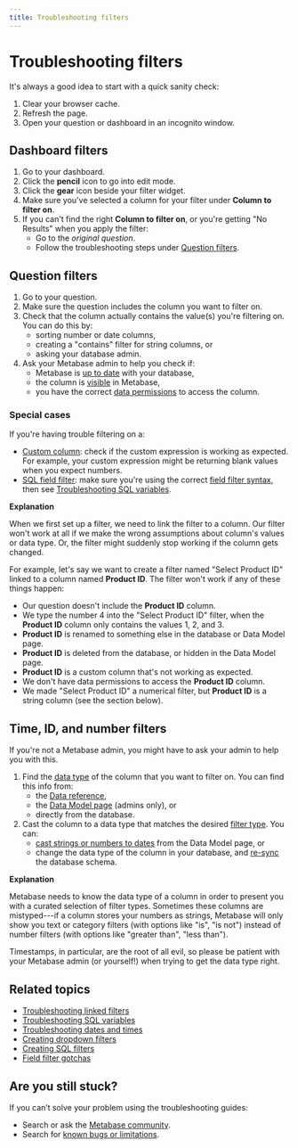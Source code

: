 ```yaml
---
title: Troubleshooting filters
---
```



# Troubleshooting filters

It's always a good idea to start with a quick sanity check:

1. Clear your browser cache.
2. Refresh the page.
3. Open your question or dashboard in an incognito window.

## Dashboard filters

1. Go to your dashboard.
2. Click the **pencil** icon to go into edit mode.
3. Click the **gear** icon beside your filter widget.
4. Make sure you've selected a column for your filter under **Column to filter on**.
5. If you can't find the right **Column to filter on**, or you're getting "No Results" when you apply the filter:
   - Go to the _original question_.
   - Follow the troubleshooting steps under [Question filters](#question-filters).

## Question filters

1. Go to your question.
2. Make sure the question includes the column you want to filter on.
3. Check that the column actually contains the value(s) you're filtering on. You can do this by:
   - sorting number or date columns,
   - creating a "contains" filter for string columns, or
   - asking your database admin.
4. Ask your Metabase admin to help you check if:
   - Metabase is [up to date](../databases/connecting#manually-syncing-tables-and-columns) with your database,
   - the column is [visible](../data-modeling/metadata-editing#column-visibility) in Metabase,
   - you have the correct [data permissions](/docs/latest/permissions/data) to access the column.

### Special cases

If you're having trouble filtering on a:

- [Custom column](../questions/query-builder/introduction#creating-custom-columns): check if the custom expression is working as expected. For example, your custom expression might be returning blank values when you expect numbers.
- [SQL field filter](../questions/native-editor/sql-parameters#the-field-filter-variable-type): make sure you're using the correct [field filter syntax](../questions/native-editor/sql-parameters#field-filter-syntax), then see [Troubleshooting SQL variables](./sql#field-filter-variables).

**Explanation**

When we first set up a filter, we need to link the filter to a column. Our filter won't work at all if we make the wrong assumptions about column's values or data type. Or, the filter might suddenly stop working if the column gets changed.

For example, let's say we want to create a filter named "Select Product ID" linked to a column named **Product ID**. The filter won't work if any of these things happen:

- Our question doesn't include the **Product ID** column.
- We type the number 4 into the "Select Product ID" filter, when the **Product ID** column only contains the values 1, 2, and 3.
- **Product ID** is renamed to something else in the database or Data Model page.
- **Product ID** is deleted from the database, or hidden in the Data Model page.
- **Product ID** is a custom column that's not working as expected.
- We don't have data permissions to access the **Product ID** column.
- We made "Select Product ID" a numerical filter, but **Product ID** is a string column (see the section below).

## Time, ID, and number filters

If you're not a Metabase admin, you might have to ask your admin to help you with this.

1. Find the [data type](https://www.metabase.com/learn/databases/data-types-overview) of the column that you want to filter on. You can find this info from:
   - the [Data reference](../exploration-and-organization/data-model-reference),
   - the [Data Model page](../data-modeling/metadata-editing) (admins only), or
   - directly from the database.
2. Cast the column to a data type that matches the desired [filter type](../questions/query-builder/introduction#filter-types). You can:
   - [cast strings or numbers to dates](../data-modeling/metadata-editing#casting-to-a-specific-data-type) from the Data Model page, or
   - change the data type of the column in your database, and [re-sync](../databases/connecting#manually-syncing-tables-and-columns) the database schema.

**Explanation**

Metabase needs to know the data type of a column in order to present you with a curated selection of filter types. Sometimes these columns are mistyped---if a column stores your numbers as strings, Metabase will only show you text or category filters (with options like "is", "is not") instead of number filters (with options like "greater than", "less than").

Timestamps, in particular, are the root of all evil, so please be patient with your Metabase admin (or yourself!) when trying to get the data type right.

## Related topics

- [Troubleshooting linked filters](./linked-filters.md)
- [Troubleshooting SQL variables](./sql#field-filter-variables)
- [Troubleshooting dates and times](./timezones)
- [Creating dropdown filters](../data-modeling/metadata-editing#changing-a-search-box-filter-to-a-dropdown-filter)
- [Creating SQL filters](../questions/native-editor/sql-parameters#the-field-filter-variable-type)
- [Field filter gotchas](../questions/native-editor/sql-parameters#field-filter-gotchas)

## Are you still stuck?

If you can’t solve your problem using the troubleshooting guides:

- Search or ask the [Metabase community](https://discourse.metabase.com/).
- Search for [known bugs or limitations](./known-issues.md).
